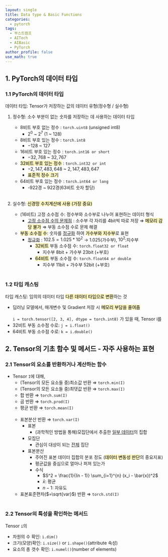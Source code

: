 ```yaml
---
layout: single
title: Data type & Basic Functions
categories:
  - pytorch
tags:
  - 부스트캠프
  - AITech
  - AIBasic
  - PyTorch
author_profile: false
use_math: true
---
```

## 1. PyTorch의 데이터 타입

### 1.1 PyTorch의 데이터 타입
데이터 타입: Tensor가 저장하는 값의 데이터 유형(정수형 / 실수형)
1. 정수형: 소수 부분이 없는 숫자를 저장하는 데 사용하는 데이터 타입
    - 8비트 부호 없는 정수 : `torch.uint8` (unsigned int8)
        - $2^0$ ~ $2^7$ (1 ~ 128)
    - 8비트 부호 있는 정수 : `torch.int8`
        - $-128$ ~ $127$
    - 16비트 부호 있는 정수 : `torch.int16 or short`
        - $-32,768$ ~ $32,767$
    - <mark style="background: #FFF3A3A6;">32비트 부호 있는 정수</mark> : `torch.int32 or int`
        - $-2,147,483,648$ ~ $2,147,483,647$
        - <mark style="background: #FFF3A3A6;">표준적 정수 크기</mark>
    - 64비트 부호 있는 정수 : `torch.int64 or long`
        - -922경 ~ 922경(63비트 숫자 할당)<br><br>

2. 실수형: <mark style="background: #FFF3A3A6;">신경망 수치계산에 사용 (가장 중요)</mark>
	- (16비트) 고정 소수점 수: 정수부와 소수부로 나누어 표현하는 데이터 형식
		- <u>고정 소수점 수의 문제점</u> : 소수부 각 자리를 4bit씩 따로 저장 ⇒ <mark style="background: #FFF3A3A6;">메모리 감당 불가</mark>
			⇒ 부동 소수점 수로 문제 해결
	- <mark style="background: #FFF3A3A6;">부동 소수점 수</mark>: 숫자를 <u>정규화</u> 하여 <mark style="background: #FFF3A3A6;">가수부와 지수부</mark>로 표현
	    - <u>정규화</u> : $102.5 = 1.025 * 10^2$ → $1.025$(가수부), $10^2$:지수부
		    - <mark style="background: #FFF3A3A6;">32비트</mark> 부동 소수점 수: `torch.float32 or float`
		        - 지수부 8bit + 가수부 23bit (+부호)
		    - <mark style="background: #FFF3A3A6;">64비트</mark> 부동 소수점 수: `torch.float64 or double`
		        - 지수부 11bit + 가수부 52bit (+부호)<br><br>

### 1.2 타입 캐스팅
타입 캐스팅: 임의의 데이터 타입 <mark style="background: #FFF3A3A6;">다른 데이터 타입으로 변환</mark>하는 것
- 딥러닝 모델에서, 매개변수 및 Gradient 저장 시 <mark style="background: #FFF3A3A6;">메모리 부담을 줄여줌</mark><br><br>
`i = torch.tensor([2, 3, 4], dtype = torch.int8)` 가 있을 때, Tensor i를
- 32비트 부동 소수점 수로: `j = i.float()`
- 64비트 부동 소수점 수로: `k = i.double()`

## 2. Tensor의 기초 함수 및 메서드  - 자주 사용하는 표현
### 2.1 Tensor의 요소를 반환하거나 계산하는 함수
- Tensor `I`에 대해,
	- (Tensor의 모든 요소들 중)최소값 반환 ⇒ `torch.min(I)`
	- (Tensor의 모든 요소들 중)최댓값 반환 ⇒ `torch.max(I)`
	- 합 반환 ⇒ `torch.sum(I)`
	- 곱 반환 ⇒ `torch.prod(I)`
	- 평균 반환 ⇒ `torch.mean(I)`<br><br>
	- 표본분산 반환 ⇒ `torch.var(I)`
		- 표본
			- (과학적인 방법을 통해)모집단에서 추출한 <u>일부 데이터</u>의 집합
		- 모집단
			- 관심이 대상이 되는 <u>전체</u> 집단
		- 표본분산
			- 주어진 표본 데이터 집합의 분포 정도
			  (<mark style="background: #FFF3A3A6;">데이터 변동성 판단</mark>의 중요지표)
			- 평균값을 중심으로 얼마나 퍼져 있는가
			- 수식
				- $S^2 = \frac{1}{(n - 1)} \sum_{i=1}^{n} (x_i - \bar{x})^2$
				- $\bar{x}$: 평균
				- $n-1$: 자유도
	- 표본표준편차($=\sqrt{var}$) 반환 ⇒ `torch.std(I)`<br><br>

### 2.2 Tensor의 특성을 확인하는 메서드
Tensor `i`의
- 차원의 수 확인: `i.dim()`
- 크기(모양)확인: `i.size()` or `i.shape()`(attribute 속성)
- 요소의 총 갯수 확인: `i.numel()`(number of elements)

